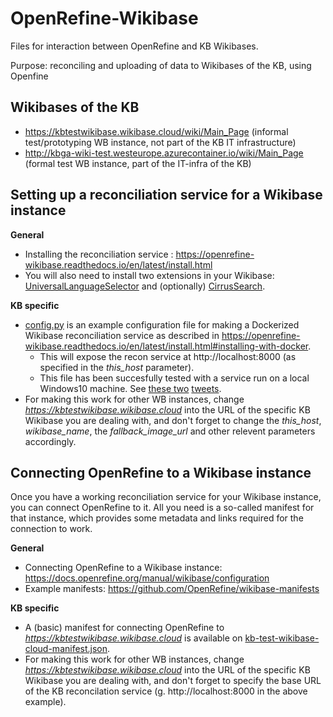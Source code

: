 # OpenRefine-Wikibase
Files for interaction between OpenRefine and KB Wikibases. 

Purpose: reconciling and uploading of data to Wikibases of the KB, using Openfine 
 
## Wikibases of the KB 
* https://kbtestwikibase.wikibase.cloud/wiki/Main_Page (informal test/prototyping WB instance, not part of the KB IT infrastructure)
* http://kbga-wiki-test.westeurope.azurecontainer.io/wiki/Main_Page (formal test WB instance, part of the IT-infra of the KB)

## Setting up a reconciliation service for a Wikibase instance

**General**
* Installing the reconciliation service : https://openrefine-wikibase.readthedocs.io/en/latest/install.html
* You will also need to install two extensions in your Wikibase: [UniversalLanguageSelector](https://www.mediawiki.org/wiki/Special:MyLanguage/Extension:UniversalLanguageSelector) and (optionally) [CirrusSearch](https://www.mediawiki.org/wiki/Extension:CirrusSearch).

**KB specific**
* [config.py](config.py) is an example configuration file for making a Dockerized Wikibase reconciliation service as described in https://openrefine-wikibase.readthedocs.io/en/latest/install.html#installing-with-docker. 
  * This will expose the recon service at http://localhost:8000 (as specified in the *this_host* parameter).
  * This file has been succesfully tested with a service run on a local Windows10 machine. See [these two](https://twitter.com/ookgezellig/status/1569720757009403905) [tweets](https://twitter.com/ookgezellig/status/1569732763678277638). 
* For making this work for other WB instances, change *https://kbtestwikibase.wikibase.cloud* into the URL of the specific KB Wikibase you are dealing with, and don't forget to change the *this_host*, *wikibase_name*, the *fallback_image_url* and other relevent parameters accordingly.

## Connecting OpenRefine to a Wikibase instance
Once you have a working reconciliation service for your Wikibase instance, you can connect OpenRefine to it. All you need is a so-called manifest for that instance, which provides some metadata and links required for the connection to work.

**General**
* Connecting OpenRefine to a Wikibase instance: https://docs.openrefine.org/manual/wikibase/configuration
* Example manifests: https://github.com/OpenRefine/wikibase-manifests

**KB specific**
* A (basic) manifest for connecting OpenRefine to *https://kbtestwikibase.wikibase.cloud* is available on [kb-test-wikibase-cloud-manifest.json](kb-test-wikibase-cloud-manifest.json).
* For making this work for other WB instances, change *https://kbtestwikibase.wikibase.cloud* into the URL of the specific KB Wikibase you are dealing with, and don't forget to specify the base URL of the KB reconcilation service (g. http://localhost:8000 in the above example).

